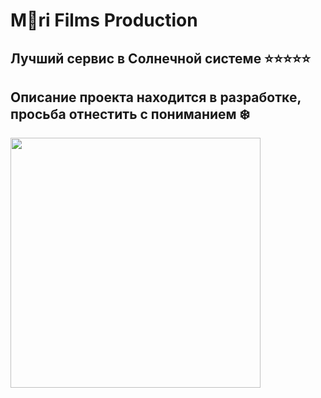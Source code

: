 # M🌚ri Films Production

## Лучший сервис в Солнечной системе ⭐⭐⭐⭐⭐

## Описание проекта находится в разработке, просьба отнестить с пониманием ❄️

<img src='https://github.com/BRunners8/mfp-source-media/blob/main/imgs/films_meme/deafo_purple.png' width=400>
